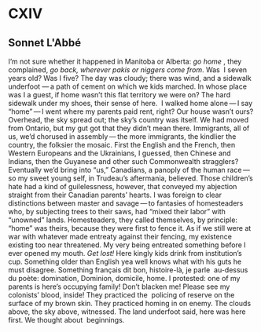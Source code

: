 # CXIV
## Sonnet L'Abbé
I’m not sure whether it happened in Manitoba or Alberta: _go home_ , they
complained, _go back, wherever pakis or niggers come from_. Was  I seven years
old? Was I five? The day was cloudy; there was wind, and a sidewalk underfoot
— a path of cement on which we kids marched. In whose place was I a guest, if
home wasn’t this flat territory we were on? The hard sidewalk under my shoes,
their sense of here.  I walked home alone — I say “home” — I went where my
parents paid rent, right? Our house wasn’t ours? Overhead, the sky spread out;
the sky’s country was itself. We had moved from Ontario, but my gut got that
they didn’t mean there. Immigrants, all of us, we’d chorused in assembly — the
more immigrants, the kindlier the country, the folksier the mosaic. First the
English and the French, then Western Europeans and the Ukrainians, I guessed,
then Chinese and Indians, then the Guyanese and other such Commonwealth
stragglers? Eventually we’d bring into “us,” Canadians, a panoply of the human
race — so my sweet young self, in Trudeau’s aftermania, believed. Those
children’s hate had a kind of guilelessness, however, that conveyed my
abjection straight from their Canadian parents’ hearts. I was foreign to clear
distinctions between master and savage — to fantasies of homesteaders who, by
subjecting trees to their saws, had “mixed their labor” with “unowned” lands.
Homesteaders, they called themselves, by principle: “home” was theirs, because
they were first to fence it. As if we still were at war with whatever made
entreaty against their fencing, my existence existing too near threatened. My
very being entreated something before I ever opened my mouth. _Get lost!_ Here
kingly kids drink from institution’s cup. Something older than English yea
well knows what with his guts he must disagree. Something français dit bon,
histoire-là, je parle  au-dessus du poète: domination, Dominion, domicile,
home. I protested: one of my parents is here’s occupying family! Don’t blacken
me! Please see my colonists’ blood, inside! They practiced the  policing of
reserve on the surface of my brown skin. They practiced homing in on enemy.
The clouds above, the sky above, witnessed. The land underfoot said, here was
here first. We thought about  beginnings.